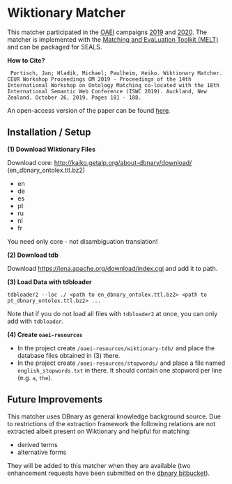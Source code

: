 # Wiktionary Matcher
This matcher participated in the <a href="http://oaei.ontologymatching.org/">OAEI</a> campaigns <a href="http://oaei.ontologymatching.org/2019/">2019</a> and 
<a href="http://oaei.ontologymatching.org/2020/">2020</a>.
The matcher is implemented with the <a href="https://github.com/dwslab/melt/">Matching and EvaLuation Toolkit (MELT)</a> and
can be packaged for SEALS.

**How to Cite?**<br/>
```
 Portisch, Jan; Hladik, Michael; Paulheim, Heiko. Wiktionary Matcher. CEUR Workshop Proceedings OM 2019 - Proceedings of the 14th International Workshop on Ontology Matching co-located with the 18th International Semantic Web Conference (ISWC 2019). Auckland, New Zealand. October 26, 2019. Pages 181 - 188.
```
An open-access version of the paper can be found <a href="http://ceur-ws.org/Vol-2536/oaei19_paper15.pdf">here</a>.

## Installation / Setup

**(1) Download Wiktionary Files**

Download core: http://kaiko.getalp.org/about-dbnary/download/ (en_dbnary_ontolex.ttl.bz2)
- en
- de
- es
- pt
- ru
- nl
- fr

You need only core - not disambiguation translation! 
 
**(2) Download tdb**
 
Download <a href="https://jena.apache.org/download/index.cgi">https://jena.apache.org/download/index.cgi </a> and add it 
to path.

**(3) Load Data with tdbloader**
```
tdbloader2 --loc ./ <path to en_dbnary_ontolex.ttl.bz2> <path to pt_dbnary_ontolex.ttl.bz2> ...
```
Note that if you do not load all files with `tdbloader2` at once, you can only add with `tdbloader`.

**(4) Create `oaei-resources`**
- In the project create `/oaei-resources/wiktionary-tdb/` and place the database files obtained in (3)
there.
- In the project create `/oaei-resources/stopwords/` and place a file named `english_stopwords.txt` in there.
It should contain one stopword per line (e.g. `a`, `the`).

## Future Improvements
This matcher uses <a>DBnary</a> as general knowledge background source. Due to restrictions of the extraction framework
the following relations are not extracted albeit present on Wiktionary and helpful for matching:
- derived terms
- alternative forms

They will be added to this matcher when they are available (two enhancement requests have been submitted on the 
<a href="https://bitbucket.org/serasset/dbnary/issues?status=new&status=open">dbnary bitbucket</a>).